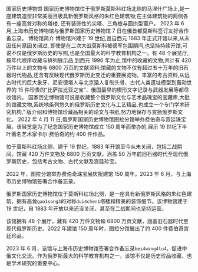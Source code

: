 国家历史博物馆
国家历史博物馆位于俄罗斯莫斯科红场北侧的马涅什广场上,是一座建筑造型非常美丽且极具新俄罗斯风格的朱红色建筑物;在主体建筑物的两侧各有一座高耸对称的塔楼, 还有装饰性的尖塔、三角檐与圆拱型窗户。
2023 年 6 月,上海市历史博物馆与俄罗斯国家历史博物馆 7 日在俄首都莫斯科签订友好合作备忘录。
博物馆简介
博物馆兴建于 19 世纪,且自西元 1883 年正式开馆以来,从未因任何原因关闭过, 即使是在二次大战莫斯科被德军包围期间,也坚持持续开馆,可说不仅是俄罗斯历史的写照,也是全国最大的科学教育机构之一。有 48 个展览厅,按年代顺序收藏与排列展示品,到西元 1996 年为止,馆中的收藏的文物,共计有 420 万件以上的文物与 6800 万页的文献资料;馆藏的文物不仅有超过五十万年的旧石器时代物品,还含有反映现代俄罗斯历史变迁的重要展览物。丰富的考古资料,从远古时代的巨大象牙、尼安德塔人与北京猿人复制头骨、古代人类遗址模型到轰动世界的 15 件珍贵的“比萨拉比亚之宝”、俄国最早的楔形文字记录与武器发展等都尽收馆内。
国家历史博物馆可说是收藏整个俄罗斯文化与艺术品瑰宝的宝藏库,大批的馆藏文物,系统地条列悠久的俄罗斯历史文化与工艺精品,也成立一个专门学术研究机构,” 版介绍和博物馆珍藏品相关的论文与书纸,努力地保存与宣扬俄罗斯文化。
2022 年 4 月 11 日,俄罗斯国家历史博物馆图拉分馆举办费伯奇与宫廷珠宝展。该展览是为了纪念国家历史博物馆成立 150 周年而举办的,展示 19 世纪下半叶著名艺术家卡尔·费伯奇的约 400 件作品。

<!--  -->

位于莫斯科红场北侧，建于 19 世纪，1883 年开馆至今从未关闭，包括二战期间。馆藏 420 万件文物及 6800 万页文献，涵盖 50 万年前旧石器时代至现代俄罗斯历史，包括考古文物、古代文献及宫廷珍宝。

2022 年，图拉分馆举办费伯奇珠宝展庆祝建馆 150 周年。2023 年 6 月，与上海市历史博物馆签署合作备忘录。

<!--  -->

俄罗斯国家历史博物馆位于莫斯科红场北侧，是一座具有新俄罗斯风格的朱红色建筑，拥有高耸`gao1song3`的对称`dui4chen1`塔楼和精美的装饰细节。该博物馆建于 19 世纪，自 1883 年开放以来还没关闭，甚至在二战期间也坚持运营。

该馆拥有 48 个展厅，藏有 420 万件文物和 6800 万页文献，涵盖旧石器时代至现代俄罗斯历史。2022 年建馆 150 周年时，图拉分馆展出了约 400 件费伯奇宫廷珍品。

2023 年 6 月，该馆与上海市历史博物馆签署合作备忘录`bei4wang4lu4`，促进中俄文化交流。作为俄罗斯最大的科学教育机构之一，该馆不仅是历史珍品收藏，也是学术研究的重要中心。
